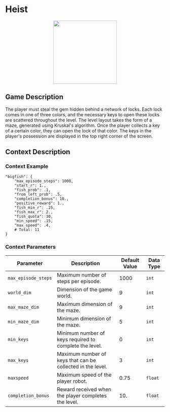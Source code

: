 # Heist

<div style="text-align:center">
    <img src="https://raw.githubusercontent.com/openai/procgen/master/screenshots/heist.png" width="200px">
</div>

## Game Description
The player must steal the gem hidden behind a network of locks. Each lock comes in one of three colors, and the necessary keys to open these locks are scattered throughout the level. The level layout takes the form of a maze, generated using Kruskal's algorithm. Once the player collects a key of a certain color, they can open the lock of that color. The keys in the player's possession are displayed in the top right corner of the screen.


## Context Description

### Context Example
```
"bigfish": {
    "max_episode_steps": 1000,
    "start_r": 1.,
    "fish_prob": .1,
    "from_left_prob": .5,
    "completion_bonus": 10.,
    "positive_reward": 1.,
    "fish_min_r": .25,
    "fish_max_r": 2.,
    "fish_quota": 30,
    "min_speed": .15,
    "max_speed": .4,
    # Total: 11
}
```

### Context Parameters
| Parameter | Description | Default Value | Data Type |
|-----------|-------------|---------------|-----------|
|`max_episode_steps`| Maximum number of steps per episode. | 1000 | `int` |
|`world_dim`| Dimension of the game world. | 9 | `int` |
|`max_maze_dim`| Maximum dimension of the maze. | 9 | `int` |
|`min_maze_dim`| Minimum dimension of the maze. | 5 | `int` |
|`min_keys`| Minimum number of keys required to complete the level. | 0 | `int` |
|`max_keys`| Maximum number of keys that can be collected in the level. | 3 | `int` |
|`maxspeed`| Maximum speed of the player robot. | 0.75 | `float` |
|`completion_bonus`| Reward received when the player completes the level. | 10. | `float` |
